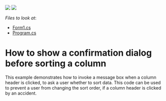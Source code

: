 <!-- default badges list -->
[![](https://img.shields.io/badge/Open_in_DevExpress_Support_Center-FF7200?style=flat-square&logo=DevExpress&logoColor=white)](https://supportcenter.devexpress.com/ticket/details/E555)
[![](https://img.shields.io/badge/📖_How_to_use_DevExpress_Examples-e9f6fc?style=flat-square)](https://docs.devexpress.com/GeneralInformation/403183)
<!-- default badges end -->
<!-- default file list -->
*Files to look at*:

* [Form1.cs](./CS/AskForSorting/Form1.cs)
* [Program.cs](./CS/AskForSorting/Program.cs)
<!-- default file list end -->
# How to show a confirmation dialog before sorting a column


<p>This example demonstrates how to invoke a message box when a column header is clicked, to ask a user whether to sort data. This code can be used to prevent a user from changing the sort order, if a column header is clicked by an accident.</p>

<br/>


